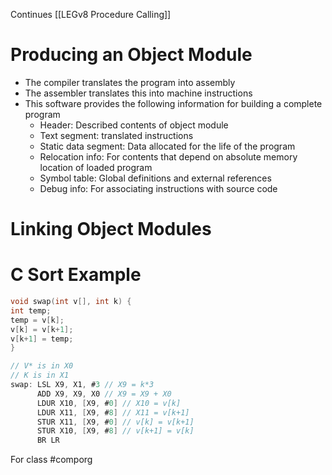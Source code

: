 Continues [[LEGv8 Procedure Calling]]

# Producing an Object Module
- The compiler translates the program into assembly
- The assembler translates this into machine instructions
- This software provides the following information for building a complete program
	- Header: Described contents of object module
	- Text segment: translated instructions
	- Static data segment: Data allocated for the life of the program
	- Relocation info: For contents that depend on absolute memory location of loaded program
	- Symbol table: Global definitions and external references
	- Debug info: For associating instructions with source code
# Linking Object Modules

# C Sort Example
```c
void swap(int v[], int k) {
int temp;
temp = v[k];
v[k] = v[k+1];
v[k+1] = temp;
} 
```
```c
// V* is in X0
// K is in X1
swap: LSL X9, X1, #3 // X9 = k*3
	  ADD X9, X9, X0 // X9 = X9 + X0
	  LDUR X10, [X9, #0] // X10 = v[k]
	  LDUR X11, [X9, #8] // X11 = v[k+1]
	  STUR X11, [X9, #0] // v[k] = v[k+1]
	  STUR X10, [X9, #8] // v[k+1] = v[k]
	  BR LR
```
For class #comporg